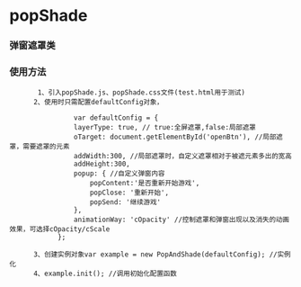 # popShade
### 弹窗遮罩类
### 使用方法  
           1、引入popShade.js、popShade.css文件(test.html用于测试)
	      2、使用时只需配置defaultConfig对象，
	           
    	            var defaultConfig = {
            	  	layerType: true, // true:全屏遮罩,false:局部遮罩
              		oTarget: document.getElementById('openBtn'), //局部遮罩，需要遮罩的元素
              		addWidth:300, //局部遮罩时，自定义遮罩相对于被遮元素多出的宽高
              		addHeight:300,
              		popup: { //自定义弹窗内容
              			popContent:'是否重新开始游戏',
              			popClose: '重新开始',
              			popSend: '继续游戏'
              		},
              		animationWay: 'cOpacity' //控制遮罩和弹窗出现以及消失的动画效果，可选择cOpacity/cScale
              	};
              
	      3、创建实例对象var example = new PopAndShade(defaultConfig); //实例化
	      4、example.init(); //调用初始化配置函数
